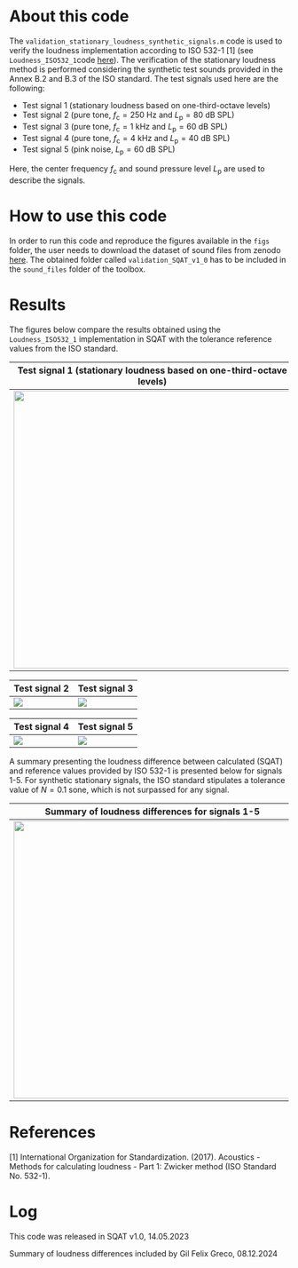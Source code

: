 # About this code 
The `validation_stationary_loudness_synthetic_signals.m` code is used to verify the loudness implementation according to ISO 532-1 [1] (see `Loudness_ISO532_1`code [here](../../../psychoacoustic_metrics/Loudness_ISO532_1/Loudness_ISO532_1.m)). The verification of the stationary loudness method is performed considering the synthetic test sounds provided in the Annex B.2 and B.3 of the ISO standard. The test signals used here are the following:

- Test signal 1 (stationary loudness based on one-third-octave levels)
- Test signal 2 (pure tone,  $f_{\mathrm{c}}=250~\mathrm{Hz}$ and $L_{\mathrm{p}}=80~\mathrm{dB~SPL}$)
- Test signal 3 (pure tone, $f_{\mathrm{c}}=1~\mathrm{kHz}$ and $L_{\mathrm{p}}=60~\mathrm{dB~SPL}$)
- Test signal 4 (pure tone, $f_{\mathrm{c}}=4~\mathrm{kHz}$ and $L_{\mathrm{p}}=40~\mathrm{dB~SPL}$)
- Test signal 5 (pink noise, $L_{\mathrm{p}}=60~\mathrm{dB~SPL}$)

 Here, the center frequency $f_{\mathrm{c}}$ and sound pressure level $L_{\mathrm{p}}$ are used to describe the signals.

# How to use this code
In order to run this code and reproduce the figures available in the `figs` folder, the user needs to download the dataset of sound files from zenodo <a href="https://doi.org/10.5281/zenodo.7933206" target="_blank">here</a>. The obtained folder called `validation_SQAT_v1_0` has to be included in the `sound_files` folder of the toolbox. 

# Results
The figures below compare the results obtained using the `Loudness_ISO532_1` implementation in SQAT with the tolerance reference values from the ISO standard.

Test signal 1 (stationary loudness based on one-third-octave levels)  |  
:-------------------------:| 
| <img src='figs/validation_stationary_loudness_signal_1.png' width=500>|  
 

| Test signal 2        | Test signal 3         |
| -------------- | -------------- |
| ![](figs/validation_stationary_loudness_signal_2.png)   | ![](figs/validation_stationary_loudness_signal_3.png)  |


|Test signal 4 | Test signal 5          |
| -------------- | -------------- |
| ![](figs/validation_stationary_loudness_signal_4.png)   | ![](figs/validation_stationary_loudness_signal_5.png)  |

A summary presenting the loudness difference between calculated (SQAT) and reference values provided by ISO 532-1 is presented below for signals 1-5. For synthetic stationary signals, the ISO standard stipulates a tolerance value of $N=0.1$ sone, which is not surpassed for any signal. 

Summary of loudness differences for signals 1-5  |  
:-------------------------:| 
| <img src='figs/validation_stationary_signals_loudness_difference.png' width=500>| 

# References
[1] International Organization for Standardization. (2017). Acoustics - Methods for calculating loudness - Part 1: Zwicker method (ISO Standard No. 532-1).

# Log
This code was released in SQAT v1.0, 14.05.2023

Summary of loudness differences included by Gil Felix Greco, 08.12.2024

